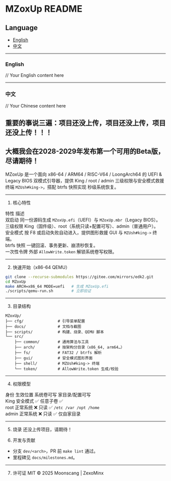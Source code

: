 # MZoxUp README
## Language

- [English](#english)
- [中文](#中文)

---

### English

// Your English content here

---

### 中文

// Your Chinese content here

## 重要的事说三遍：项目还没上传，项目还没上传，项目还没上传！！！
## 大概我会在2028-2029年发布第一个可用的Beta版，尽请期待！
MZoxUp 是一个面向 x86-64 / ARM64 / RISC-V64 / LoongArch64 的 UEFI & Legacy BIOS 双模式引导器，提供 King / root / admin 三级权限与安全模式救援终端 `MZUsh#king->`，搭配 btrfs 快照实现 秒级系统恢复。

---

1. 核心特性

特性	描述	
双启动	同一份源码生成 `MZoxUp.efi`（UEFI）与 `MZoxUp.mbr`（Legacy BIOS）。	
三级权限	King（固件级）、root（系统只读+配置可写）、admin（普通用户）。	
安全模式	按 F8 或启动失败自动进入，提供图形救援 GUI 与 `MZUsh#king->` 终端。	
btrfs 快照	一键回滚、事务更新、崩溃秒恢复。	
一次性令牌	外部 `AllowWrite.token` 解锁系统卷写权限。	

---

2. 快速开始（x86-64 QEMU）

```bash
git clone --recurse-submodules https://gitee.com/mirrors/edk2.git
cd MZoxUp
make ARCH=x86_64 MODE=uefi   # 生成 MZoxUp.efi
./scripts/qemu-run.sh        # 立即验证
```

---

3. 目录结构

```
MZoxUp/
├── cfg/               # 引导菜单配置
├── docs/              # 文档与截图
├── scripts/           # 构建、烧录、QEMU 脚本
└── src/
    ├── common/        # 通用算法与工具
    ├── arch/          # 按架构分目录（x86_64, arm64…）
    ├── fs/            # FAT32 / btrfs 解析
    ├── gui/           # 安全模式图形界面
    ├── shell/         # MZUsh#king-> 终端
    └── token/         # AllowWrite.token 生成/校验
```

---

4. 权限模型

身份	生效位置	系统卷可写	家目录/配置可写	
King	安全模式	✅ 任意子卷	✅	
root	正常系统	❌ 只读	✅ `/etc /var /opt /home`	
admin	正常系统	❌ 只读	✅ 仅自家目录	

---

5. 烧录
还没上传项目，请期待！

6. 开发与贡献
- 分支 `dev/<arch>`，PR 前 `make lint` 通过。  
- 里程碑见 `docs/milestones.md`。  

---

7. 许可证
MIT © 2025 Moonscang | ZexoMinx
